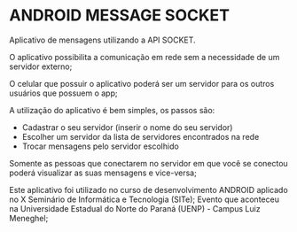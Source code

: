 # ANDROID MESSAGE SOCKET

Aplicativo de mensagens utilizando a API SOCKET.

O aplicativo possibilita a comunicação em rede sem a necessidade de um servidor externo;

O celular que possuir o aplicativo poderá ser um servidor para os outros usuários que possuem o app;

A utilização do aplicativo é bem simples, os passos são:
* Cadastrar o seu servidor (inserir o nome do seu servidor)
* Escolher um servidor da lista de servidores encontrados na rede
* Trocar mensagens pelo servidor escolhido

Somente as pessoas que conectarem no servidor em que você se conectou poderá visualizar as suas mensagens e vice-versa;

Este aplicativo foi utilizado no curso de desenvolvimento ANDROID aplicado no X Seminário de Informática e Tecnologia (SITe);
Evento que aconteceu na Universidade Estadual do Norte do Paraná (UENP) - Campus Luiz Meneghel;
